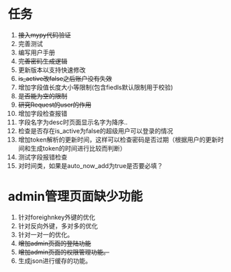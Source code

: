 # 任务

1. ~~接入mypy代码验证~~
2. 完善测试
3. 编写用户手册
4. ~~完善密码生成逻辑~~
5. 更新版本以支持快速修改
6. ~~is_active改false之后账户没有失效~~
7. 增加字段值长度大小等限制(包含fiedls默认限制用于校验)
8. ~~是否能为空的限制~~
9. ~~研究Request的user的作用~~
10. 增加字段检查报错
11. 字段名字为desc时页面显示名字为降序..
12. 检查是否存在is_active为false的超级用户可以登录的情况
13. 增加token解析的更新时间，这样可以检查密码是否过期（根据用户的更新时间和生成token的时间进行比较而判断）
14. 测试字段报错检查
15. 对时间类，如果是auto_now_add为true是否要必填？

# admin管理页面缺少功能

1. 针对foreighnkey外键的优化
2. 针对反向外键，多对多的优化
3. 针对一对一的优化。
4. ~~增加admin页面的登陆功能~~
5. ~~增加admin页面的权限管理功能。~~
6. 生成json进行缓存的功能。